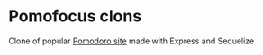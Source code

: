 # Pomofocus clons

Clone of popular [Pomodoro site](https://pomofocus.io/app) 
made with Express and Sequelize